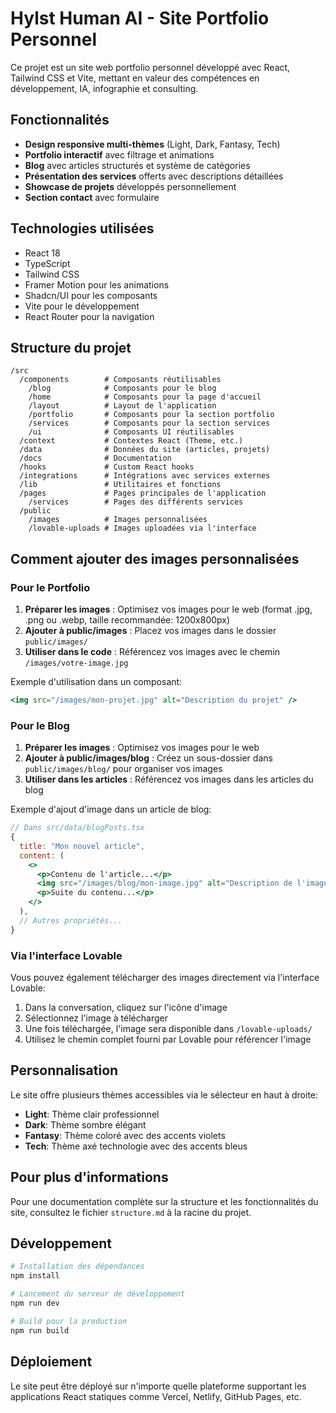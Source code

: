 
# Hylst Human AI - Site Portfolio Personnel

Ce projet est un site web portfolio personnel développé avec React, Tailwind CSS et Vite, mettant en valeur des compétences en développement, IA, infographie et consulting.

## Fonctionnalités

- **Design responsive multi-thèmes** (Light, Dark, Fantasy, Tech)
- **Portfolio interactif** avec filtrage et animations
- **Blog** avec articles structurés et système de catégories
- **Présentation des services** offerts avec descriptions détaillées
- **Showcase de projets** développés personnellement
- **Section contact** avec formulaire

## Technologies utilisées

- React 18
- TypeScript
- Tailwind CSS
- Framer Motion pour les animations
- Shadcn/UI pour les composants
- Vite pour le développement
- React Router pour la navigation

## Structure du projet

```
/src
  /components        # Composants réutilisables
    /blog            # Composants pour le blog
    /home            # Composants pour la page d'accueil
    /layout          # Layout de l'application
    /portfolio       # Composants pour la section portfolio
    /services        # Composants pour la section services
    /ui              # Composants UI réutilisables
  /context           # Contextes React (Theme, etc.)
  /data              # Données du site (articles, projets)
  /docs              # Documentation
  /hooks             # Custom React hooks
  /integrations      # Intégrations avec services externes
  /lib               # Utilitaires et fonctions
  /pages             # Pages principales de l'application
    /services        # Pages des différents services
  /public
    /images          # Images personnalisées
    /lovable-uploads # Images uploadées via l'interface
```

## Comment ajouter des images personnalisées

### Pour le Portfolio

1. **Préparer les images** : Optimisez vos images pour le web (format .jpg, .png ou .webp, taille recommandée: 1200x800px)
2. **Ajouter à public/images** : Placez vos images dans le dossier `public/images/`
3. **Utiliser dans le code** : Référencez vos images avec le chemin `/images/votre-image.jpg`

Exemple d'utilisation dans un composant:
```jsx
<img src="/images/mon-projet.jpg" alt="Description du projet" />
```

### Pour le Blog

1. **Préparer les images** : Optimisez vos images pour le web
2. **Ajouter à public/images/blog** : Créez un sous-dossier dans `public/images/blog/` pour organiser vos images
3. **Utiliser dans les articles** : Référencez vos images dans les articles du blog

Exemple d'ajout d'image dans un article de blog:
```jsx
// Dans src/data/blogPosts.tsx
{
  title: "Mon nouvel article",
  content: (
    <>
      <p>Contenu de l'article...</p>
      <img src="/images/blog/mon-image.jpg" alt="Description de l'image" className="my-6 rounded-lg" />
      <p>Suite du contenu...</p>
    </>
  ),
  // Autres propriétés...
}
```

### Via l'interface Lovable

Vous pouvez également télécharger des images directement via l'interface Lovable:
1. Dans la conversation, cliquez sur l'icône d'image
2. Sélectionnez l'image à télécharger
3. Une fois téléchargée, l'image sera disponible dans `/lovable-uploads/`
4. Utilisez le chemin complet fourni par Lovable pour référencer l'image

## Personnalisation

Le site offre plusieurs thèmes accessibles via le sélecteur en haut à droite:
- **Light**: Thème clair professionnel
- **Dark**: Thème sombre élégant
- **Fantasy**: Thème coloré avec des accents violets
- **Tech**: Thème axé technologie avec des accents bleus

## Pour plus d'informations

Pour une documentation complète sur la structure et les fonctionnalités du site, consultez le fichier `structure.md` à la racine du projet.

## Développement

```bash
# Installation des dépendances
npm install

# Lancement du serveur de développement
npm run dev

# Build pour la production
npm run build
```

## Déploiement

Le site peut être déployé sur n'importe quelle plateforme supportant les applications React statiques comme Vercel, Netlify, GitHub Pages, etc.
